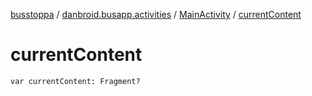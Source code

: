 [busstoppa](../../index.md) / [danbroid.busapp.activities](../index.md) / [MainActivity](index.md) / [currentContent](./current-content.md)

# currentContent

`var currentContent: Fragment?`